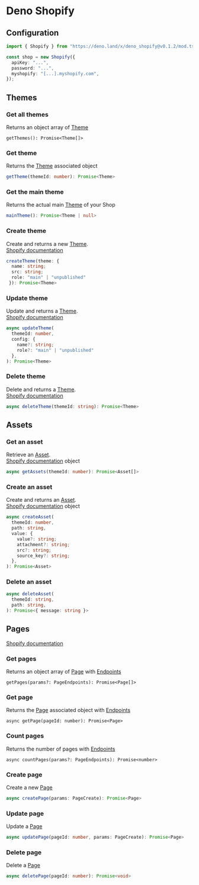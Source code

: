 # Deno Shopify

## Configuration

```typescript
import { Shopify } from "https://deno.land/x/deno_shopify@v0.1.2/mod.ts";

const shop = new Shopify({
  apiKey: "...",
  password: "...",
  myshopify: "[...].myshopify.com",
});
```

## Themes

### Get all themes

Returns an object array of [Theme](/types/theme.d.ts)

```typscript
getThemes(): Promise<Theme[]>
```

### Get theme

Returns the [Theme](/types/theme.d.ts) associated object

```typescript
getTheme(themeId: number): Promise<Theme>
```

### Get the main theme

Returns the actual main [Theme](/types/theme.d.ts) of your Shop

```typescript
mainTheme(): Promise<Theme | null>
```

### Create theme

Create and returns a new [Theme](/types/theme.d.ts).  
[Shopify documentation](https://shopify.dev/docs/admin-api/rest/reference/online-store/theme?api%5Bversion%5D=2020-10)

```typescript
createTheme(theme: {
  name: string;
  src: string;
  role: "main" | "unpublished"
 }): Promise<Theme>
```

### Update theme

Update and returns a [Theme](/types/theme.d.ts).  
[Shopify documentation](https://shopify.dev/docs/admin-api/rest/reference/online-store/theme?api%5Bversion%5D=2020-10)

```typescript
async updateTheme(
  themeId: number,
  config: {
    name?: string;
    role?: "main" | "unpublished"
  },
): Promise<Theme>
```

### Delete theme

Delete and returns a [Theme](/types/theme.d.ts).  
[Shopify documentation](https://shopify.dev/docs/admin-api/rest/reference/online-store/theme?api%5Bversion%5D=2020-10)

```typescript
async deleteTheme(themeId: string): Promise<Theme>
```

## Assets

### Get an asset

Retrieve an [Asset](/types/asset.d.ts).  
[Shopify documentation](https://shopify.dev/docs/admin-api/rest/reference/online-store/asset?api%5Bversion%5D=2020-10) object

```typescript
async getAssets(themeId: number): Promise<Asset[]>
```

### Create an asset

Create and returns an [Asset](/types/asset.d.ts).  
[Shopify documentation](https://shopify.dev/docs/admin-api/rest/reference/online-store/asset?api%5Bversion%5D=2020-10) object

```typescript
async createAsset(
  themeId: number,
  path: string,
  value: {
    value?: string;
    attachment?: string;
    src?: string;
    source_key?: string;
  },
): Promise<Asset>
```

### Delete an asset

```typescript
async deleteAsset(
  themeId: string,
  path: string,
): Promise<{ message: string }>
```

## Pages

[Shopify documentation](https://shopify.dev/docs/admin-api/rest/reference/online-store/page?api%5Bversion%5D=2020-10)

### Get pages

Returns an object array of [Page](/types/page.d.ts) with [Endpoints](/types/page.d.ts)

```typscript
getPages(params?: PageEndpoints): Promise<Page[]>
```

### Get page

Returns the [Page](/types/page.d.ts) associated object with [Endpoints](/types/page.d.ts)

```typscript
async getPage(pageId: number): Promise<Page>
```

### Count pages

Returns the number of pages with [Endpoints](/types/page.d.ts)

```typscript
async countPages(params?: PageEndpoints): Promise<number>
```

### Create page

Create a new [Page](/types/page.d.ts)

```typescript
async createPage(params: PageCreate): Promise<Page>
```

### Update page

Update a [Page](/types/page.d.ts)

```typescript
async updatePage(pageId: number, params: PageCreate): Promise<Page>
```

### Delete page

Delete a [Page](/types/page.d.ts)

```typescript
async deletePage(pageId: number): Promise<void>
```
